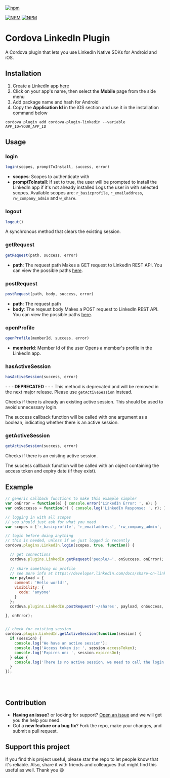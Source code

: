 [![npm](https://img.shields.io/npm/l/express.svg)](https://www.npmjs.com/package/cordova-plugin-pintelinkedinrest)

[![NPM](https://nodei.co/npm/cordova-plugin-linkedin.png?stars&downloads)](https://nodei.co/npm/cordova-plugin-linkedin/)
[![NPM](https://nodei.co/npm-dl/cordova-plugin-linkedin.png?months=6&height=2)](https://nodei.co/npm/cordova-plugin-linkedin/)

# Cordova LinkedIn Plugin
A Cordova plugin that lets you use LinkedIn Native SDKs for Android and iOS.

## Installation
1. Create a LinkedIn app [here](https://www.linkedin.com/developer/apps)
2. Click on your app's name, then select the **Mobile** page from the side menu
3. Add package name and hash for Android
4. Copy the **Application Id** in the iOS section and use it in the installation command below

```
cordova plugin add cordova-plugin-linkedin --variable APP_ID=YOUR_APP_ID
```

## Usage

### login
```js
login(scopes, promptToInstall, success, error)
```
* **scopes**: Scopes to authenticate with
* **promptToInstall**: If set to true, the user will be prompted to install the LinkedIn app if it's not already installed
Logs the user in with selected scopes. Available scopes are: `r_basicprofile`, `r_emailaddress`, `rw_company_admin` and `w_share`.

### logout
```js
logout()
```
A synchronous method that clears the existing session.

### getRequest
```js
getRequest(path, success, error)
```
* **path**: The request path
Makes a GET request to LinkedIn REST API. You can view the possible paths [here](https://developer.linkedin.com/docs).

### postRequest
```js
postRequest(path, body, success, error)
```
* **path**: The request path
* **body**: The reqeust body
Makes a POST request to LinkedIn REST API. You can view the possible paths [here](https://developer.linkedin.com/docs).

### openProfile
```js
openProfile(memberId, success, error)
```
* **memberId**: Member Id of the user
Opens a member's profile in the LinkedIn app.

### hasActiveSession
```js
hasActiveSession(success, error)
```
**- - - DEPRECATED - - -**
This method is deprecated and will be removed in the next major release. Please use `getActiveSession` instead.

Checks if there is already an existing active session. This should be used to avoid unnecessary login.

The success callback function will be called with one argument as a boolean, indicating whether there is an active session.

### getActiveSession
```js
getActiveSession(success, error)
```
Checks if there is an existing active session. 

The success callback function will be called with an object containing the access token and expiry date (if they exist).



## Example
```js
// generic callback functions to make this example simpler
var onError = function(e) { console.error('LinkedIn Error: ', e); }
var onSuccesss = function(r) { console.log('LinkedIn Response: ', r); }

// logging in with all scopes
// you should just ask for what you need
var scopes = ['r_basicprofile', 'r_emailaddress', 'rw_company_admin', 'w_share'];

// login before doing anything
// this is needed, unless if we just logged in recently
cordova.plugins.LinkedIn.login(scopes, true, function() {

  // get connections
  cordova.plugins.LinkedIn.getRequest('people/~', onSuccess, onError);
  
  // share something on profile
  // see more info at https://developer.linkedin.com/docs/share-on-linkedin
  var payload = {
    comment: 'Hello world!',
    visibility: {
      code: 'anyone'
    }
  };
  cordova.plugins.LinkedIn.postRequest('~/shares', payload, onSuccess, onError);

}, onError);


// check for existing session
cordova.plugin.LinkedIn.getActiveSession(function(session) {
  if (session) {
    console.log('We have an active session');
    console.log('Access token is: ', session.accessToken);
    console.log('Expires on: ', session.expiresOn);
  } else {
    console.log('There is no active session, we need to call the login method');
  }
});

```

<br><br>
## Contribution
- **Having an issue**? or looking for support? [Open an issue](https://github.com/zyra/ionic-image-loader/issues/new) and we will get you the help you need.
- Got a **new feature or a bug fix**? Fork the repo, make your changes, and submit a pull request.

## Support this project
If you find this project useful, please star the repo to let people know that it's reliable. Also, share it with friends and colleagues that might find this useful as well. Thank you :smile:
